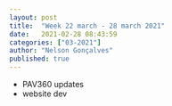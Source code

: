 ```yaml
---
layout: post
title:  "Week 22 march - 28 march 2021"
date:   2021-02-28 08:43:59
categories: ["03-2021"]
author: "Nelson Gonçalves"
published: true
---
```



* PAV360 updates
* website dev

